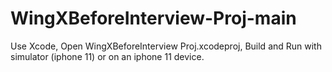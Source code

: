 # WingXBeforeInterview-Proj-main
 
Use Xcode,
Open WingXBeforeInterview Proj.xcodeproj,
Build and Run with simulator (iphone 11) or on an iphone 11 device.
